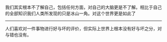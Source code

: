 我们其实根本不了解自己，包括任何方面，对自己的大脑更是不了解。相比于自己的全部知识我们人类所发现的只是冰山一角。对这个世界更是如此了
___
人们喜欢对一件事物进行好与坏的评价，但实际上世界上根本没有好与坏之分，对与错也没有。